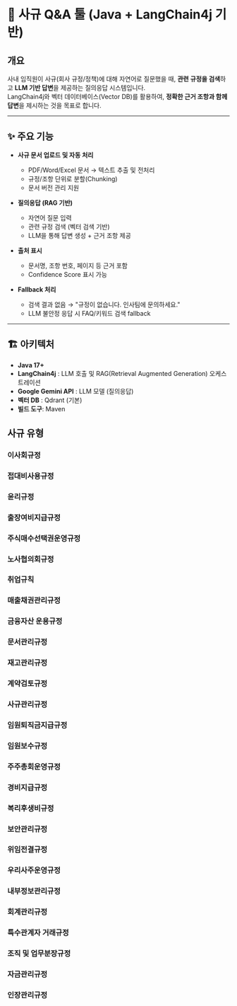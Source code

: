 # 📘 사규 Q&A 툴 (Java + LangChain4j 기반)

## 개요
사내 임직원이 사규(회사 규정/정책)에 대해 자연어로 질문했을 때, **관련 규정을 검색**하고 **LLM 기반 답변**을 제공하는 질의응답 시스템입니다.  
LangChain4j와 벡터 데이터베이스(Vector DB)를 활용하여, **정확한 근거 조항과 함께 답변**을 제시하는 것을 목표로 합니다.  

---

## ✨ 주요 기능
- **사규 문서 업로드 및 자동 처리**
  - PDF/Word/Excel 문서 → 텍스트 추출 및 전처리
  - 규정/조항 단위로 분할(Chunking)
  - 문서 버전 관리 지원

- **질의응답 (RAG 기반)**
  - 자연어 질문 입력
  - 관련 규정 검색 (벡터 검색 기반)
  - LLM을 통해 답변 생성 + 근거 조항 제공

- **출처 표시**
  - 문서명, 조항 번호, 페이지 등 근거 포함
  - Confidence Score 표시 가능

- **Fallback 처리**
  - 검색 결과 없음 → "규정이 없습니다. 인사팀에 문의하세요."
  - LLM 불안정 응답 시 FAQ/키워드 검색 fallback

---

## 🏗 아키텍처
- **Java 17+**  
- **LangChain4j** : LLM 호출 및 RAG(Retrieval Augmented Generation) 오케스트레이션
- **Google Gemini API** : LLM 모델 (질의응답)
- **벡터 DB** : Qdrant (기본)
- **빌드 도구**: Maven

## 사규 유형
### 이사회규정
### 접대비사용규정
### 윤리규정
### 출장여비지급규정
### 주식매수선택권운영규정
### 노사협의회규정
### 취업규칙
### 매출채권관리규정
### 금융자산 운용규정
### 문서관리규정
### 재고관리규정
### 계약검토규정
### 사규관리규정
### 임원퇴직금지급규정
### 임원보수규정
### 주주총회운영규정
### 경비지급규정
### 복리후생비규정
### 보안관리규정
### 위임전결규정
### 우리사주운영규정
### 내부정보관리규정
### 회계관리규정
### 특수관계자 거래규정
### 조직 및 업무분장규정
### 자금관리규정
### 인장관리규정

